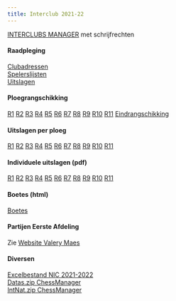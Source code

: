 ```yaml
---
title: Interclub 2021-22
---
```




[INTERCLUBS MANAGER](https://www.frbe-kbsb.be/sites/manager/GestionCOMMON/GestionLogin.php) met schrijfrechten

#### Raadpleging 

[Clubadressen](https://www.frbe-kbsb.be/sites/manager/ICN/Inscriptions.php)  
[Spelerslijsten](https://www.frbe-kbsb.be/sites/manager/ICN/LstFrc.php)  
[Uitslagen](https://www.frbe-kbsb.be/sites/manager/ICN/Result.php)

#### Ploegrangschikking

[R1](https://www.frbe-kbsb.be/sites/manager/ICN/21-22/klas01.pdf) 
[R2](https://www.frbe-kbsb.be/sites/manager/ICN/21-22/klas02.pdf) 
[R3](https://www.frbe-kbsb.be/sites/manager/ICN/21-22/klas03.pdf) 
[R4](https://www.frbe-kbsb.be/sites/manager/ICN/21-22/klas04.pdf) 
[R5](https://www.frbe-kbsb.be/sites/manager/ICN/21-22/klas05.pdf) 
[R6](https://www.frbe-kbsb.be/sites/manager/ICN/21-22/klas06.pdf) 
[R7](https://www.frbe-kbsb.be/sites/manager/ICN/21-22/klas07.pdf) 
[R8](https://www.frbe-kbsb.be/sites/manager/ICN/21-22/klas08.pdf) 
[R9](https://www.frbe-kbsb.be/sites/manager/ICN/21-22/klas09.pdf) 
[R10](https://www.frbe-kbsb.be/sites/manager/ICN/21-22/klas10.pdf) 
[R11](https://www.frbe-kbsb.be/sites/manager/ICN/21-22/klas11.pdf)
[Eindrangschikking](https://www.frbe-kbsb.be/sites/manager/ICN/21-22/klas.pdf)


#### Uitslagen per ploeg

[R1](https://www.frbe-kbsb.be/sites/manager/ICN/21-22/ploeg01.pdf) 
[R2](https://www.frbe-kbsb.be/sites/manager/ICN/21-22/ploeg02.pdf) 
[R3](https://www.frbe-kbsb.be/sites/manager/ICN/21-22/ploeg03.pdf) 
[R4](https://www.frbe-kbsb.be/sites/manager/ICN/21-22/ploeg04.pdf) 
[R5](https://www.frbe-kbsb.be/sites/manager/ICN/21-22/ploeg05.pdf) 
[R6](https://www.frbe-kbsb.be/sites/manager/ICN/21-22/ploeg06.pdf) 
[R7](https://www.frbe-kbsb.be/sites/manager/ICN/21-22/ploeg07.pdf) 
[R8](https://www.frbe-kbsb.be/sites/manager/ICN/21-22/ploeg08.pdf) 
[R9](https://www.frbe-kbsb.be/sites/manager/ICN/21-22/ploeg09.pdf) 
[R10](https://www.frbe-kbsb.be/sites/manager/ICN/21-22/ploeg10.pdf) 
[R11](https://www.frbe-kbsb.be/sites/manager/ICN/21-22/ploeg11.pdf)

#### Individuele uitslagen (pdf)

[R1](https://www.frbe-kbsb.be/sites/manager/ICN/21-22/ind01.pdf) 
[R2](https://www.frbe-kbsb.be/sites/manager/ICN/21-22/ind02.pdf) 
[R3](https://www.frbe-kbsb.be/sites/manager/ICN/21-22/ind03.pdf) 
[R4](https://www.frbe-kbsb.be/sites/manager/ICN/21-22/ind04.pdf) 
[R5](https://www.frbe-kbsb.be/sites/manager/ICN/21-22/ind05.pdf) 
[R6](https://www.frbe-kbsb.be/sites/manager/ICN/21-22/ind06.pdf) 
[R7](https://www.frbe-kbsb.be/sites/manager/ICN/21-22/ind07.pdf) 
[R8](https://www.frbe-kbsb.be/sites/manager/ICN/21-22/ind08.pdf) 
[R9](https://www.frbe-kbsb.be/sites/manager/ICN/21-22/ind09.pdf) 
[R10](https://www.frbe-kbsb.be/sites/manager/ICN/21-22/ind10.pdf) 
[R11](https://www.frbe-kbsb.be/sites/manager/ICN/21-22/ind11.pdf)

#### Boetes (html)

[Boetes](https://www.frbe-kbsb.be/sites/manager/ICN/21-22/boetes.html) 

#### Partijen Eerste Afdeling

Zie [Website Valery Maes](http://users.telenet.be/vmaes/interclub/)

#### Diversen

[Excelbestand NIC 2021-2022](https://www.frbe-kbsb.be/sites/manager/ICN/21-22/NationaalInterclub2021-2022_Uitslagen.xlsm)<br>
[Datas.zip ChessManager](https://www.frbe-kbsb.be/sites/manager/ICN/21-22/Datas.zip)<br>
[IntNat.zip ChessManager](https://www.frbe-kbsb.be/sites/manager/ICN/21-22/IntNat.zip)


